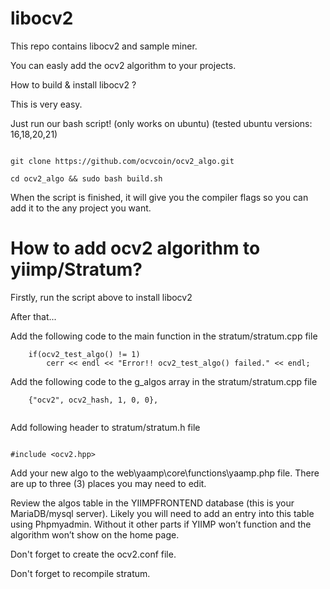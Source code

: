 # libocv2

This repo contains libocv2 and sample miner.

You can easly add the ocv2 algorithm to your projects.

How to build & install libocv2 ?

This is very easy. 

Just run our bash script! (only works on ubuntu) (tested ubuntu versions: 16,18,20,21)

```

git clone https://github.com/ocvcoin/ocv2_algo.git

cd ocv2_algo && sudo bash build.sh

```


When the script is finished, it will give you the compiler flags so you can add it to the any project you want.




# How to add ocv2 algorithm to yiimp/Stratum?

Firstly, run the script above to install libocv2


After that...


Add the following code to the main function in the stratum/stratum.cpp file
```
	if(ocv2_test_algo() != 1)
		cerr << endl << "Error!! ocv2_test_algo() failed." << endl;	
```



Add the following code to the g_algos array in the stratum/stratum.cpp file
```
	{"ocv2", ocv2_hash, 1, 0, 0},
	
```



Add following header to stratum/stratum.h file
```

#include <ocv2.hpp>

```




Add your new algo to the web\yaamp\core\functions\yaamp.php file. There are up to three (3) places you may need to edit.


Review the algos table in the YIIMPFRONTEND database (this is your MariaDB/mysql server). Likely you will need to add an entry into this table using Phpmyadmin. Without it other parts if YIIMP won’t function and the algorithm won’t show on the home page.



Don't forget to create the ocv2.conf file.

Don't forget to recompile stratum.

